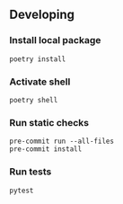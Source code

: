 
## Developing

### Install local package
```
poetry install
```

### Activate shell
```
poetry shell
```

### Run static checks
```
pre-commit run --all-files
pre-commit install
```

### Run tests
```
pytest
```

